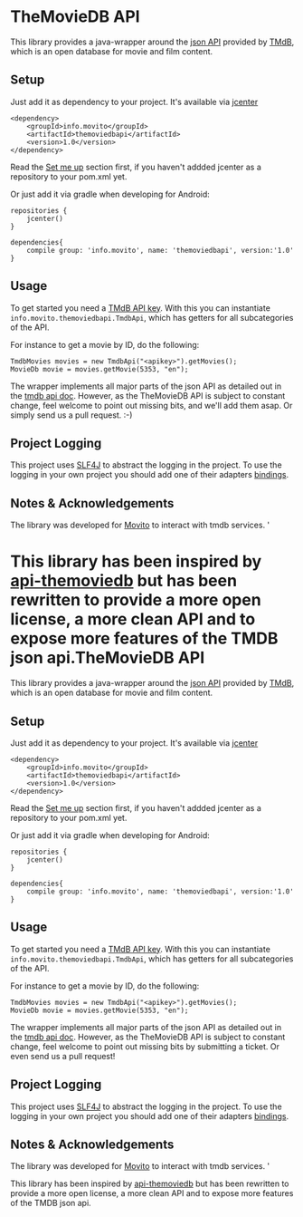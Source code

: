 TheMovieDB API
================

This library provides a java-wrapper around the [json API](http://api.themoviedb.org/) provided by
[TMdB](http://themoviedb.org), which is an open database for movie and film content.



Setup
-----

Just add it as dependency to your project. It's available via [jcenter](https://bintray.com/bintray/jcenter)

```
<dependency>
    <groupId>info.movito</groupId>
    <artifactId>themoviedbapi</artifactId>
    <version>1.0</version>
</dependency>
```
Read the [Set me up](https://bintray.com/bintray/jcenter) section first, if you haven't addded jcenter as a repository to your pom.xml yet.

Or just add it via gradle when developing for Android:

```
repositories {
    jcenter()
}

dependencies{
    compile group: 'info.movito', name: 'themoviedbapi', version:'1.0'
}
```


Usage
-----

To get started you need a [TMdB API key](http://docs.themoviedb.apiary.io/). With this you can instantiate
`info.movito.themoviedbapi.TmdbApi`, which has getters for all subcategories of the API.

For instance to get a movie by ID, do the following:

```
TmdbMovies movies = new TmdbApi("<apikey>").getMovies();
MovieDb movie = movies.getMovie(5353, "en");
```

The wrapper implements all major parts of the json API as detailed out in the [tmdb api doc](http://docs.themoviedb.apiary.io/).
However, as the TheMovieDB API is subject to constant change, feel welcome to point out missing bits, and we'll add them asap. Or simply send us a pull request. :-)


Project Logging
---------------

This project uses [SLF4J](http://www.slf4j.org) to abstract the logging in the project. To use the logging in your own
project you should add one of their adapters [bindings](http://www.slf4j.org/manual.html).



Notes & Acknowledgements
-------------------------

The library was developed for [Movito](http://www.movito.info) to interact with tmdb services.  '


This library has been inspired by [api-themoviedb](https://github.com/Omertron/api-themoviedb) but has been rewritten to provide a more open license, a more clean API and to expose more features of the TMDB json api.TheMovieDB API
================

This library provides a java-wrapper around the [json API](http://api.themoviedb.org/) provided by
[TMdB](http://themoviedb.org), which is an open database for movie and film content.



Setup
-----

Just add it as dependency to your project. It's available via [jcenter](https://bintray.com/bintray/jcenter)

```
<dependency>
    <groupId>info.movito</groupId>
    <artifactId>themoviedbapi</artifactId>
    <version>1.0</version>
</dependency>
```
Read the [Set me up](https://bintray.com/bintray/jcenter) section first, if you haven't addded jcenter as a repository to your pom.xml yet.

Or just add it via gradle when developing for Android:

```
repositories {
    jcenter()
}

dependencies{
    compile group: 'info.movito', name: 'themoviedbapi', version:'1.0'
}
```


Usage
-----

To get started you need a [TMdB API key](http://docs.themoviedb.apiary.io/). With this you can instantiate
`info.movito.themoviedbapi.TmdbApi`, which has getters for all subcategories of the API.

For instance to get a movie by ID, do the following:

```
TmdbMovies movies = new TmdbApi("<apikey>").getMovies();
MovieDb movie = movies.getMovie(5353, "en");
```

The wrapper implements all major parts of the json API as detailed out in the [tmdb api doc](http://docs.themoviedb.apiary.io/).
However, as the TheMovieDB API is subject to constant change, feel welcome to point out missing bits by submitting a ticket. Or even send us a pull request!


Project Logging
---------------

This project uses [SLF4J](http://www.slf4j.org) to abstract the logging in the project. To use the logging in your own
project you should add one of their adapters [bindings](http://www.slf4j.org/manual.html).



Notes & Acknowledgements
-------------------------

The library was developed for [Movito](http://www.movito.info) to interact with tmdb services.  '


This library has been inspired by [api-themoviedb](https://github.com/Omertron/api-themoviedb) but has been rewritten to provide a more open license, a more clean API and to expose more features of the TMDB json api.